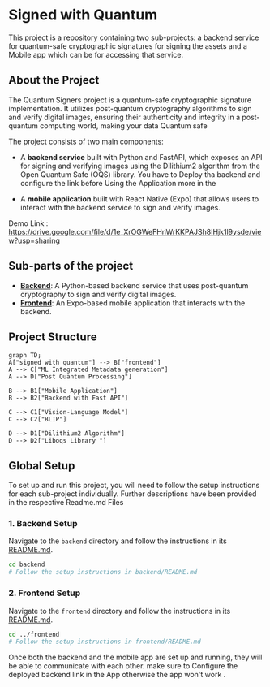 # Signed with Quantum

This project is a repository containing two sub-projects: a backend service for quantum-safe cryptographic signatures for signing the assets and a Mobile app which can be for accessing that service.

## About the Project

The Quantum Signers project is a quantum-safe cryptographic signature implementation. It utilizes post-quantum cryptography algorithms to sign and verify digital images, ensuring their authenticity and integrity in a post-quantum computing world, making your data Quantum safe

The project consists of two main components:

*   A **backend service** built with Python and FastAPI, which exposes an API for signing and verifying images using the Dilithium2 algorithm from the Open Quantum Safe (OQS) library.  You have to Deploy tha backend and configure the link before Using the Application more in the 

*   A **mobile application** built with React Native (Expo) that allows users to interact with the backend service to sign and verify images.

 Demo Link : https://drive.google.com/file/d/1e_XrOGWeFHnWrKKPAJSh8IHjk1l9ysde/view?usp=sharing

## Sub-parts of the project

*   **[Backend](./backend/README.md)**: A Python-based backend service that uses post-quantum cryptography to sign and verify digital images.
*   **[Frontend](./frontend/README.md)**: An Expo-based mobile application that interacts with the backend.

## Project Structure
```mermaid
graph TD;
A["signed with quantum"] --> B["frontend"]
A --> C["ML Integrated Metadata generation"]
A --> D["Post Quantum Processing"]

B --> B1["Mobile Application"]
B --> B2["Backend with Fast API"]

C --> C1["Vision-Language Model"]
C --> C2["BLIP"]

D --> D1["Dilithium2 Algorithm"]
D --> D2["Liboqs Library "]
```

## Global Setup

To set up and run this project, you will need to follow the setup instructions for each sub-project individually.
Further descriptions have been provided in the respective Readme.md Files
### 1. Backend Setup

Navigate to the `backend` directory and follow the instructions in its [README.md](./backend/README.md).

```bash
cd backend
# Follow the setup instructions in backend/README.md
```

### 2. Frontend Setup

Navigate to the `frontend` directory and follow the instructions in its [README.md](./frontend/README.md).

```bash
cd ../frontend
# Follow the setup instructions in frontend/README.md
```

Once both the backend and the mobile app are set up and running, they will be able to communicate with each other.
make sure to Configure the deployed backend link in the App otherwise the app won't work .

